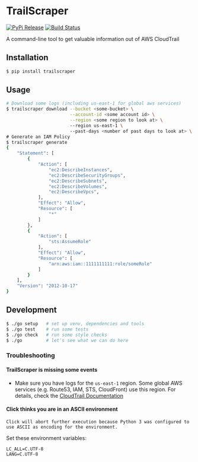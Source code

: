 # TrailScraper

[![PyPi Release](https://img.shields.io/pypi/v/trailscraper.svg)](https://pypi.python.org/pypi/trailscraper)
[![Build Status](https://travis-ci.org/flosell/trailscraper.svg?branch=master)](https://travis-ci.org/flosell/trailscraper)

A command-line tool to get valuable information out of AWS CloudTrail

## Installation

```bash
$ pip install trailscraper
```

## Usage

```bash
# Download some logs (including us-east-1 for global aws services)
$ trailscraper download --bucket <some-bucket> \
                        --account-id <some account id> \
                        --region <some region to look at> \ 
                        --region us-east-1 \ 
                        --past-days <number of past days to look at> \
# Generate an IAM Policy  
$ trailscraper generate
{
    "Statement": [
        {
            "Action": [
                "ec2:DescribeInstances",
                "ec2:DescribeSecurityGroups",
                "ec2:DescribeSubnets",
                "ec2:DescribeVolumes",
                "ec2:DescribeVpcs",
            ],
            "Effect": "Allow",
            "Resource": [
                "*"
            ]
        },
        {
            "Action": [
                "sts:AssumeRole"
            ],
            "Effect": "Allow",
            "Resource": [
                "arn:aws:iam::1111111111:role/someRole"
            ]
        }
    ],
    "Version": "2012-10-17"
} 
```

## Development

```bash
$ ./go setup   # set up venv, dependencies and tools
$ ./go test    # run some tests
$ ./go check   # run some style checks
$ ./go         # let's see what we can do here
```

### Troubleshooting

#### TrailScraper is missing some events

* Make sure you have logs for the `us-east-1` region. Some global AWS services (e.g. Route53, IAM, STS, CloudFront) use this region. For details, check the [CloudTrail Documentation](http://docs.aws.amazon.com/awscloudtrail/latest/userguide/cloudtrail-concepts.html#cloudtrail-concepts-global-service-events)

#### Click thinks you are in an ASCII environment 

`Click will abort further execution because Python 3 was configured to use ASCII as encoding for the environment.`

Set these environment variables:
```
LC_ALL=C.UTF-8
LANG=C.UTF-8
```
